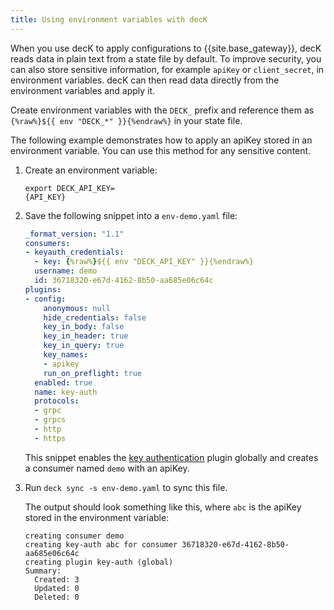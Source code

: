 ```yaml
---
title: Using environment variables with decK
---
```


When you use decK to apply configurations to {{site.base_gateway}},
decK reads data in plain text from a state file by default. To improve security, you
can also store sensitive information, for example `apiKey` or `client_secret`, in
environment variables. decK can then read data directly from the environment
variables and apply it.

Create environment variables with the `DECK_` prefix and reference them as
`{%raw%}${{ env "DECK_*" }}{%endraw%}` in your state file.

The following example demonstrates how to apply an apiKey stored in an environment variable.
You can use this method for any sensitive content.

1. Create an environment variable:
    <div class="copy-code-snippet"><pre><code>export DECK_API_KEY=<div contenteditable="true">{API_KEY}</div></code></pre></div>

2. Save the following snippet into a `env-demo.yaml` file:

    ```yaml
    _format_version: "1.1"
    consumers:
    - keyauth_credentials:
      - key: {%raw%}${{ env "DECK_API_KEY" }}{%endraw%}
      username: demo
      id: 36718320-e67d-4162-8b50-aa685e06c64c
    plugins:
    - config:
        anonymous: null
        hide_credentials: false
        key_in_body: false
        key_in_header: true
        key_in_query: true
        key_names:
        - apikey
        run_on_preflight: true
      enabled: true
      name: key-auth
      protocols:
      - grpc
      - grpcs
      - http
      - https
    ```
    This snippet enables the [key authentication][key-auth] plugin globally and creates
     a consumer named `demo` with an apiKey.
3. Run `deck sync -s env-demo.yaml` to sync this file.

    The output should look something like this, where `abc` is the apiKey stored
    in the environment variable:

    ```plaintext
    creating consumer demo
    creating key-auth abc for consumer 36718320-e67d-4162-8b50-aa685e06c64c
    creating plugin key-auth (global)
    Summary:
      Created: 3
      Updated: 0
      Deleted: 0
    ```

[key-auth]: /hub/kong-inc/key-auth/
